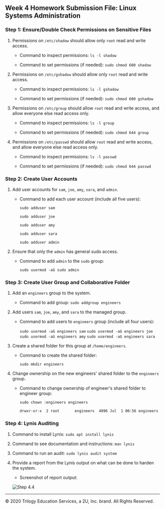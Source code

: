 ## Week 4 Homework Submission File: Linux Systems Administration

### Step 1: Ensure/Double Check Permissions on Sensitive Files

1. Permissions on `/etc/shadow` should allow only `root` read and write access.

    - Command to inspect permissions: `ls -l shadow`

    - Command to set permissions (if needed):  `sudo chmod 600 shadow`

2. Permissions on `/etc/gshadow` should allow only `root` read and write access.

    - Command to inspect permissions: `ls -l gshadow`

    - Command to set permissions (if needed): `sudo chmod 600 gshadow`

3. Permissions on `/etc/group` should allow `root` read and write access, and allow everyone else read access only.

    - Command to inspect permissions: `ls -l group`

    - Command to set permissions (if needed): `sudo chmod 644 group`

4. Permissions on `/etc/passwd` should allow `root` read and write access, and allow everyone else read access only.

    - Command to inspect permissions: `ls -l passwd`

    - Command to set permissions (if needed): `sudo chmod 644 passwd`

### Step 2: Create User Accounts

1. Add user accounts for `sam`, `joe`, `amy`, `sara`, and `admin`.

    - Command to add each user account (include all five users): 

      `sudo adduser sam`

      `sudo adduser joe`

      `sudo adduser amy`

      `sudo adduser sara`

      `sudo adduser admin`

      

2. Ensure that only the `admin` has general sudo access.

    - Command to add `admin` to the `sudo` group:
    
      `sudo usermod -aG sudo admin`

### Step 3: Create User Group and Collaborative Folder

1. Add an `engineers` group to the system.

    - Command to add group: `sudo addgroup engineers `

2. Add users `sam`, `joe`, `amy`, and `sara` to the managed group.

    - Command to add users to `engineers` group (include all four users):  

      `sudo usermod -aG engineers sam`
      `sudo usermod -aG engineers joe`
      `sudo usermod -aG engineers amy`
      `sudo usermod -aG engineers sara`

      

3. Create a shared folder for this group at `/home/engineers`.

    - Command to create the shared folder: 

      `sudo mkdir engineers`

      

4. Change ownership on the new engineers' shared folder to the `engineers` group.

    - Command to change ownership of engineer's shared folder to engineer group:
    
      `sudo chown :engineers engineers`
    
      `drwxr-xr-x  2 root       engineers  4096 Jul  1 00:56 engineers`
    
      

### Step 4: Lynis Auditing

1. Command to install Lynis: `sudo apt install lynis`

2. Command to see documentation and instructions: `man lynis`

3. Command to run an audit: `sudo lynis audit system`

4. Provide a report from the Lynis output on what can be done to harden the system.

    - Screenshot of report output:
    
    ![Step 4.4](/Images/Step_4.png)

---
© 2020 Trilogy Education Services, a 2U, Inc. brand. All Rights Reserved.

